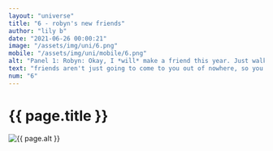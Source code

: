 ```yaml
--- 
layout: "universe" 
title: "6 - robyn's new friends" 
author: "lily b" 
date: "2021-06-26 00:00:21" 
image: "/assets/img/uni/6.png" 
mobile: "/assets/img/uni/mobile/6.png"
alt: "Panel 1: Robyn: Okay, I *will* make a friend this year. Just walk up to someone and ask to be friends. Easy! | Panel 2: Robyn: [walked up to Luna] Um... | Panel 3: [Zack enters] Zack: Hi!! WAnna be friends? | Panel 4: Robyn: Well, that was easier than I thought." 
text: "friends aren't just going to come to you out of nowhere, so you have to go out there yours- oh. never mind then."
num: "6" 
--- 
```

 
<h1>{{ page.title }}</h1> 

<picture>
    <source media="all and (orientation: landscape)" srcset="{{ site.baseurl }}{{ page.image }}">
    <source media="all and (orientation: portrait)" srcset="{{ site.baseurl }}{{ page.mobile }}">
    <img src="{{ site.baseurl }}{{ page.image }}" alt="{{ page.alt }}" title="{{ page.text }}">
</picture>